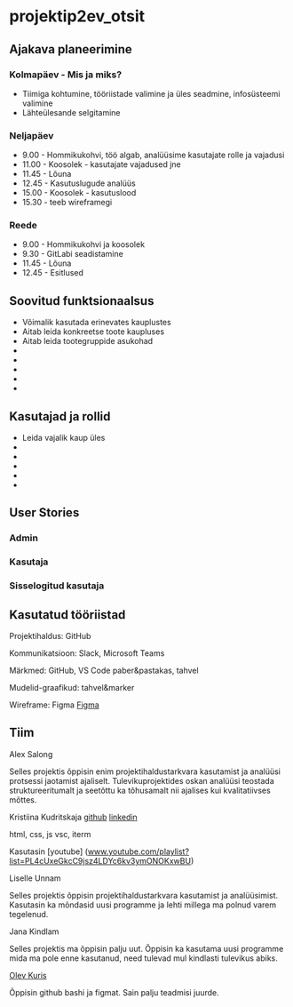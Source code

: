 # projektip2ev_otsit

## Ajakava planeerimine <a name="timemanagement"></a>

### Kolmapäev - Mis ja miks?

- Tiimiga kohtumine, tööriistade valimine ja üles seadmine, infosüsteemi valimine
- Lähteülesande selgitamine

### Neljapäev

- 9.00 - Hommikukohvi, töö algab, analüüsime kasutajate rolle ja vajadusi
- 11.00 - Koosolek - kasutajate vajadused jne
- 11.45 - Lõuna
- 12.45 - Kasutuslugude analüüs
- 15.00 - Koosolek - kasutuslood
- 15.30 - teeb wireframegi

### Reede

- 9.00 - Hommikukohvi ja koosolek
- 9.30 - GitLabi seadistamine
- 11.45 - Lõuna
- 12.45 - Esitlused

## Soovitud funktsionaalsus <a name="features"></a>

- Võimalik kasutada erinevates kauplustes
- Aitab leida konkreetse toote kaupluses
- Aitab leida tootegruppide asukohad
- 
- 
- 
- 
- 

## Kasutajad ja rollid <a name="users"></a>

- Leida vajalik kaup üles
- 
-
-
-
-



## User Stories <a name="userstories"></a>

### Admin

### Kasutaja


### Sisselogitud kasutaja



## Kasutatud tööriistad <a name="tools"></a>

Projektihaldus:  GitHub

Kommunikatsioon: Slack, Microsoft Teams

Märkmed: GitHub, VS Code  paber&pastakas, tahvel

Mudelid-graafikud: tahvel&marker

Wireframe: Figma
[Figma](https://www.figma.com/file/5p18PmwT7ng2UhtE3hwgiU/OtsIt?node-id=0%3A1&t=jg5suuOq5xi1Nx30-0)<br/>

## Tiim <a name="team"></a>

Alex Salong

Selles projektis õppisin enim projektihaldustarkvara kasutamist ja analüüsi protsessi jaotamist ajaliselt. Tulevikuprojektides oskan analüüsi teostada struktureeritumalt ja seetõttu ka tõhusamalt nii ajalises kui kvalitatiivses mõttes. 


Kristiina Kudritskaja [github](https://github.com/Kristanna) [linkedin](www.linkedin.com/in/kristiina-kudritskaja-a30b4719)

html, css, js 
vsc, iterm

Kasutasin [youtube] (www.youtube.com/playlist?list=PL4cUxeGkcC9jsz4LDYc6kv3ymONOKxwBU)


Liselle Unnam

Selles projektis õppisin projektihaldustarkvara kasutamist ja analüüsimist. Kasutasin ka mõndasid uusi programme ja lehti millega ma polnud varem tegelenud.

Jana Kindlam

Selles projektis ma õppisin palju uut. Õppisin ka kasutama uusi programme mida ma pole enne kasutanud, need tulevad mul kindlasti tulevikus abiks.

[Olev Kuris](github.com/olevkuris/)

Õppisin  github bashi ja figmat. Sain palju teadmisi juurde.


